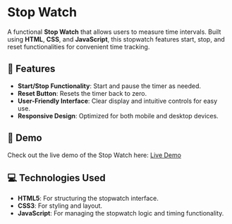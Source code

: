 # Stop Watch

A functional **Stop Watch** that allows users to measure time intervals. Built using **HTML**, **CSS**, and **JavaScript**, this stopwatch features start, stop, and reset functionalities for convenient time tracking.

## 🌟 Features

- **Start/Stop Functionality**: Start and pause the timer as needed.
- **Reset Button**: Resets the timer back to zero.
- **User-Friendly Interface**: Clear display and intuitive controls for easy use.
- **Responsive Design**: Optimized for both mobile and desktop devices.

## 🚀 Demo

Check out the live demo of the Stop Watch here: [Live Demo](https://kaleemsipraa.github.io/Stop-Watch/)

## 💻 Technologies Used

- **HTML5**: For structuring the stopwatch interface.
- **CSS3**: For styling and layout.
- **JavaScript**: For managing the stopwatch logic and timing functionality.



